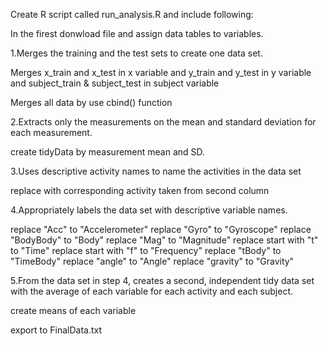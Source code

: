 Create R script called run_analysis.R and include following:


In the firest donwload file and assign data tables to variables.


1.Merges the training and the test sets to create one data set.

Merges x_train and x_test in x variable
and y_train and y_test in y variable
and subject_train & subject_test in subject variable

Merges all data by use cbind() function


2.Extracts only the measurements on the mean and standard deviation for each measurement. 

create tidyData by measurement mean and SD.


3.Uses descriptive activity names to name the activities in the data set

replace with corresponding activity taken from second column


4.Appropriately labels the data set with descriptive variable names. 

replace "Acc" to "Accelerometer"
replace "Gyro" to "Gyroscope"
replace "BodyBody" to "Body"
replace "Mag" to "Magnitude"
replace start with "t" to "Time"
replace start with "f" to "Frequency"
replace "tBody" to "TimeBody"
replace "angle" to "Angle"
replace "gravity" to "Gravity"



5.From the data set in step 4, creates a second, independent tidy data set with the average of each variable for each activity and each subject.

create means of each variable



export to FinalData.txt
